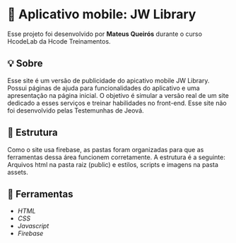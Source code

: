 # 🚀 Aplicativo mobile: JW Library

Esse projeto foi desenvolvido por **Mateus Queirós** durante o curso HcodeLab da Hcode Treinamentos.

## 💡 Sobre

Esse site é um versão de publicidade do apicativo mobile JW Library. Possui páginas de ajuda para funcionalidades do aplicativo e uma apresentação na página inicial. O objetivo é simular a versão real de um site dedicado a esses serviços e treinar habilidades no front-end. Esse site não foi desenvolvido pelas Testemunhas de Jeová.

## 📂 Estrutura

Como o site usa firebase, as pastas foram organizadas para que as ferramentas dessa área funcionem corretamente. A estrutura é a seguinte: Arquivos html na pasta raiz (public) e estilos, scripts e imagens na pasta assets.

## 🔨 Ferramentas

- _HTML_
- _CSS_
- _Javascript_
- _Firebase_